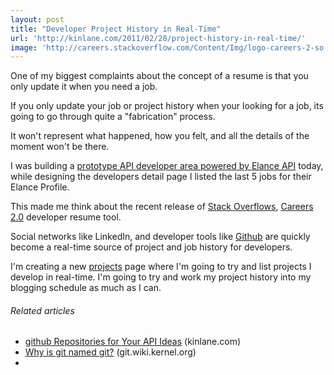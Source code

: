 ```yaml
---
layout: post
title: "Developer Project History in Real-Time"
url: 'http://kinlane.com/2011/02/28/project-history-in-real-time/'
image: 'http://careers.stackoverflow.com/Content/Img/logo-careers-2-so.png'
---
```


[<img src="http://careers.stackoverflow.com/Content/Img/logo-careers-2-so.png" alt="" align="right" />][1]One of my biggest complaints about the concept of a resume is that you only update it when you need a job.

If you only update your job or project history when your looking for a job, its going to go through quite a "fabrication" process.

It won't represent what happened, how you felt, and all the details of the moment won't be there.

I was building a [prototype API developer area powered by Elance API][2] today, while designing the developers detail page I listed the last 5 jobs for their Elance Profile.

This made me think about the recent release of [Stack Overflows][1], [Careers 2.0][3] developer resume tool.

Social networks like LinkedIn, and developer tools like [Github][4] are quickly become a real-time source of project and job history for developers.

I'm creating a new [projects][5] page where I'm going to try and list projects I develop in real-time. I'm going to try and work my project history into my blogging schedule as much as I can.

######  Related articles

  * [github Repositories for Your API Ideas][6] (kinlane.com)
  * [Why is git named git?][7] (git.wiki.kernel.org)
  *

   [1]: http://stackoverflow.com/
   [2]: http://elance.apievangelist.com/
   [3]: http://careers.stackoverflow.com/
   [4]: http://www.github.com
   [5]: http://www.kinlane.com/projects/
   [6]: http://www.kinlane.com/2011/01/github-repositories-for-your-api-ideas/
   [7]: https://git.wiki.kernel.org/index.php/GitFaq

